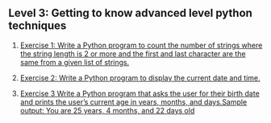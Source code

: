 ## Level 3: Getting to know advanced level python techniques

1.  [Exercise 1: Write a Python program to count the number of strings where the string length is 2 or more and the first and last character are the same from a given list of strings.](https://github.com/dexterneutron/pybootcamp/blob/master/level_3/countstrings.py)

2.  [Exercise 2: Write a Python program to display the current date and time.](https://github.com/dexterneutron/pybootcamp/blob/master/level_3/currentdatetime.py)

3.  [Exercise 3 Write a Python program that asks the user for their birth date and prints the user’s current age in years, months, and days.Sample output: You are 25 years, 4 months, and 22 days old](https://github.com/dexterneutron/pybootcamp/blob/master/level_3/userage.py)
 